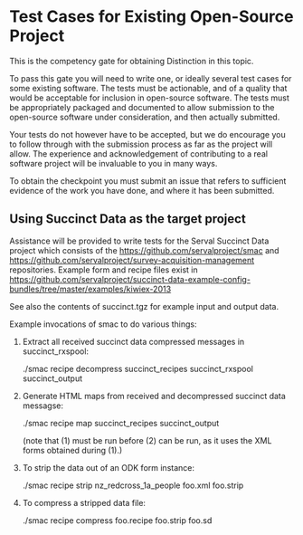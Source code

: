 Test Cases for Existing Open-Source Project
===========================================

This is the competency gate for obtaining Distinction in this topic.

To pass this gate you will need to write one, or ideally several
test cases for some existing software.  The tests must be actionable,
and of a quality that would be acceptable for inclusion in open-source
software.  The tests must be appropriately packaged and documented to allow
submission to the open-source software under consideration, and then actually
submitted.  

Your tests do not however have to be accepted, but we do encourage you to follow
through with the submission process as far as the project will allow.  The experience
and acknowledgement of contributing to a real software project will be invaluable to
you in many ways.

To obtain the checkpoint you must submit an issue that refers to sufficient evidence of the work you have done, and where it has been submitted.

Using Succinct Data as the target project
-----------------------------------------

Assistance will be provided to write tests for the Serval Succinct Data project
which consists of the https://github.com/servalproject/smac and https://github.com/servalproject/survey-acquisition-management
repositories.  Example form and recipe files exist in https://github.com/servalproject/succinct-data-example-config-bundles/tree/master/examples/kiwiex-2013

See also the contents of succinct.tgz for example input and output data.

Example invocations of smac to do various things:

1. Extract all received succinct data compressed messages in succinct_rxspool:

	./smac recipe decompress succinct_recipes succinct_rxspool succinct_output

2. Generate HTML maps from received and decompressed succinct data messagse:

	./smac recipe map succinct_recipes succinct_output

	(note that (1) must be run before (2) can be run, as it uses the XML forms obtained during (1).)

3. To strip the data out of an ODK form instance:

	./smac recipe strip nz_redcross_1a_people foo.xml foo.strip

4. To compress a stripped data file:

	./smac recipe compress foo.recipe foo.strip foo.sd
